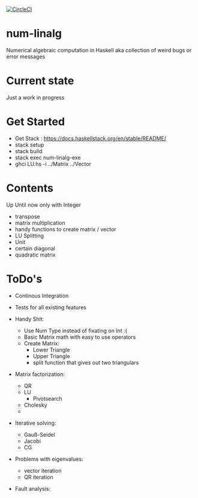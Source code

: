 [![CircleCI](https://circleci.com/gh/davidsmts/num-linalg/tree/master.svg?style=svg)](https://circleci.com/gh/davidsmts/num-linalg/tree/master)

# num-linalg
Numerical algebraic computation in Haskell
aka collection of weird bugs or error messages

# Current state
Just a work in progress

# Get Started
- Get Stack : https://docs.haskellstack.org/en/stable/README/
- stack setup
- stack build
- stack exec num-linalg-exe
- ghci LU.hs -i ../Matrix ../Vector

# Contents
Up Until now only with Integer
- transpose
- matrix multiplication
- handy functions to create matrix / vector
- LU Splitting
- Unit
- certain diagonal
- quadratic matrix

# ToDo's
- Continous Integration
- Tests for all existing features
- Handy Shit:
  - Use Num Type instead of fixating on Int :(
  - Basic Matrix math with easy to use operators
  - Create Matrix:
    - Lower Triangle
    - Upper Triangle
    - split function that gives out two triangulars
    
- Matrix factorization:
  - QR
  - LU
    - Pivotsearch
  - Cholesky
  -
  
- Iterative solving:
  - Gauß-Seidel
  - Jacobi
  - CG
  
- Problems with eigenvalues:
  - vector iteration
  - QR iteration
  
- Fault analysis:
